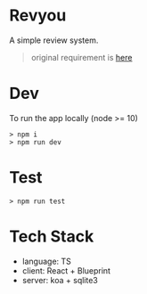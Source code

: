 # Revyou

A simple review system.

> original requirement is [here](./docs/assignment.md)

# Dev

To run the app locally (node >= 10)

```
> npm i
> npm run dev
```

# Test

```
> npm run test
```

# Tech Stack

- language: TS
- client: React + Blueprint
- server: koa + sqlite3
